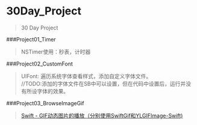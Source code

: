 # 30Day_Project
>30 Day Project

###Project01_Timer
>NSTimer使用：秒表，计时器

###Project02_CustomFont
>UIFont: 遍历系统字体查看样式，添加自定义字体文件。    
>//TODO:添加的字体文件在SB中可以设置，但在代码中设置后，运行并没有所设字体的效果。

###Project03_BrowseImageGif
>[Swift - GIF动态图片的播放（分别使用SwiftGif和YLGIFImage-Swift)](http://www.hangge.com/blog/cache/detail_1060.html)
